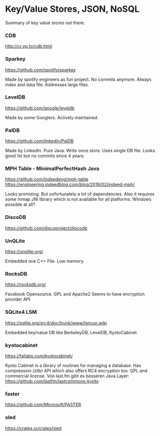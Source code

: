 # Key/Value Stores, JSON, NoSQL

Summary of key value stores out there.

### CDB
<http://cr.yp.to/cdb.html>


### Sparkey
<https://github.com/spotify/sparkey>

Made by spotify engineers as fun project. No commits anymore.
Always index and data file. Addresses large files.

### LevelDB
<https://github.com/google/leveldb>

Made by some Googlers. Actively maintained. 

### PalDB
<https://github.com/linkedin/PalDB>

Made by LinkedIn. Pure Java. Write once store. Uses single DB file.
Looks good 1st but no commits since 4 years.

### MPH Table - MinimalPerfectHash Java

<https://github.com/indeedeng/mph-table>
<https://engineering.indeedblog.com/blog/2018/02/indeed-mph/>

Looks promising. But unfortunately a lot of dependencies. Also it requires
some mmap JNI library which is not available for all platforms. Windows
possible at all?

### DiscoDB
<https://github.com/discoproject/discodb>
 
### UnQLite
<https://unqlite.org/>

Embedded one C++ File. Low memory.

### RocksDB
<https://rocksdb.org/>

Facebook Opensource. GPL and Apache2
Seems to have encryption provider API

### SQLite4 LSM
<https://sqlite.org/src4/doc/trunk/www/lsmusr.wiki>

Embedded key/value DB like BerkeleyDB, LevelDB, KyotoCabinet

### kyotocabinet
<https://fallabs.com/kyotocabinet/>

Kyoto Cabinet is a library of routines for managing a database.
Has compression (zlib) API which also offers RC4 encryption too.
GPL and commercial license.
Von last.fm gibt es besseren Java Layer:
https://github.com/lastfm/lastcommons-kyoto

### faster
<https://github.com/Microsoft/FASTER>

### sled
<https://crates.io/crates/sled>

